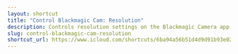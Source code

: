 ```yaml
---
layout: shortcut
title: "Control Blackmagic Cam: Resolution"
description: Controls resolution settings on the Blackmagic Camera app for iOS
slug: control-blackmagic-cam-resolution
shortcut_url: https://www.icloud.com/shortcuts/6ba94a56b51d4d9d91b93e023c449f64
---
```

